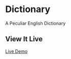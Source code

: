 # Dictionary
A Peculiar English Dictionary
## View It Live
[Live Demo](peculiardictionary.netlify.app)
